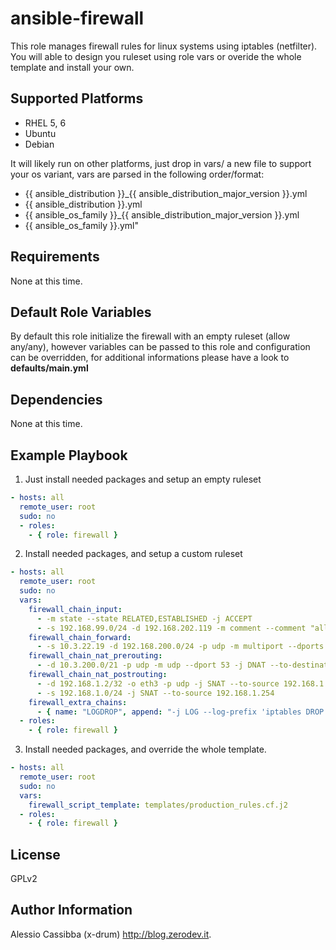 ansible-firewall
=========

This role manages firewall rules for linux systems using iptables (netfilter).  
You will able to design you ruleset using role vars or overide the
whole template and install your own.

Supported Platforms
-------------------

* RHEL 5, 6
* Ubuntu
* Debian

It will likely run on other platforms, just drop in vars/ a new file to support your os variant, vars are parsed in the following order/format:
* {{ ansible_distribution }}_{{ ansible_distribution_major_version }}.yml
* {{ ansible_distribution }}.yml
* {{ ansible_os_family }}_{{ ansible_distribution_major_version }}.yml
* {{ ansible_os_family }}.yml"

Requirements
------------

None at this time.

Default Role Variables
--------------

By default this role initialize the firewall with an empty ruleset (allow any/any), however variables can be passed to this role
and configuration can be overridden, for additional informations please have a look to **defaults/main.yml**


Dependencies
------------

None at this time.

Example Playbook
----------------
1) Just install needed packages and setup an empty ruleset
```yaml
- hosts: all
  remote_user: root
  sudo: no
  - roles: 
    - { role: firewall }
```
2) Install needed packages, and setup a custom ruleset
```yaml
- hosts: all
  remote_user: root
  sudo: no
  vars:
    firewall_chain_input:
      - -m state --state RELATED,ESTABLISHED -j ACCEPT
      - -s 192.168.99.0/24 -d 192.168.202.119 -m comment --comment "allow foo to bar" -j ACCEPT
    firewall_chain_forward:
      - -s 10.3.22.19 -d 192.168.200.0/24 -p udp -m multiport --dports 13000,13111 -j REJECT
    firewall_chain_nat_prerouting:
      - -d 10.3.200.0/21 -p udp -m udp --dport 53 -j DNAT --to-destination 192.168.1.1
    firewall_chain_nat_postrouting:
      - -d 192.168.1.2/32 -o eth3 -p udp -j SNAT --to-source 192.168.1.200
      - -s 192.168.1.0/24 -j SNAT --to-source 192.168.1.254
    firewall_extra_chains:
      - { name: "LOGDROP", append: "-j LOG --log-prefix 'iptables DROP:' --log-level 7" }
  - roles: 
    - { role: firewall }
```

3) Install needed packages, and override the whole template.
```yaml
- hosts: all
  remote_user: root
  sudo: no
  vars:
    firewall_script_template: templates/production_rules.cf.j2
  - roles: 
    - { role: firewall }
```

License
-------

GPLv2

Author Information
------------------

Alessio Cassibba (x-drum) http://blog.zerodev.it.
